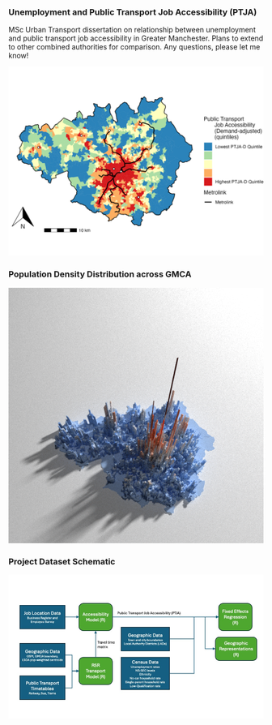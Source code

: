 ### Unemployment and Public Transport Job Accessibility (PTJA)
MSc Urban Transport dissertation on relationship between unemployment and public transport job accessibility in Greater Manchester. Plans to extend to other combined authorities for comparison. Any questions, please let me know!

![PTJDA-D](Images/PTJA_D.jpeg)

### Population Density Distribution across GMCA

![Pop_dens](Images/Manch_Pop.png)

### Project Dataset Schematic
![Datasets](Images/Dataset_diagram.jpg)
